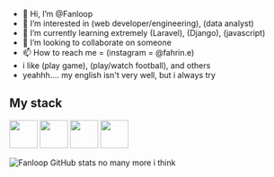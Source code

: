 - 👋 Hi, I’m @Fanloop
- 👀 I’m interested in (web developer/engineering), (data analyst)
- 🌱 I’m currently learning extremely (Laravel), (Django), (javascript)
- 💞️ I’m looking to collaborate on someone
- 📫 How to reach me = (instagram = @fahrin.e)
- i like (play game), (play/watch football), and others
- yeahhh.... my english isn't very well, but i always try


## My stack
<img src="https://cdn.jsdelivr.net/gh/devicons/devicon@latest/icons/laravel/laravel-original-wordmark.svg" height="50" />   <img src="https://cdn.jsdelivr.net/gh/devicons/devicon@latest/icons/livewire/livewire-original-wordmark.svg" height="50" />   <img src="https://cdn.jsdelivr.net/gh/devicons/devicon@latest/icons/tailwindcss/tailwindcss-original.svg" height="50" />   <img src="https://cdn.jsdelivr.net/gh/devicons/devicon@latest/icons/bootstrap/bootstrap-original-wordmark.svg" height="50" />

![Fanloop GitHub stats](https://github-readme-stats.vercel.app/api?username=Fanloop&hide=contribs,prs)
no many more i think

